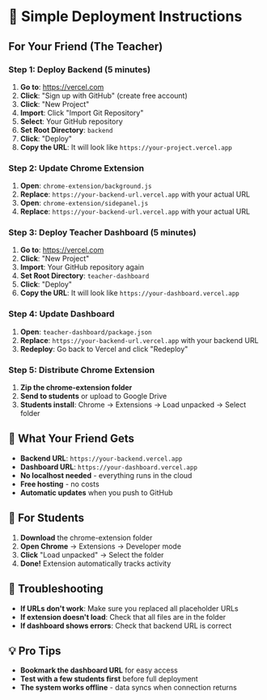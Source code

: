 # 🚀 Simple Deployment Instructions

## For Your Friend (The Teacher)

### Step 1: Deploy Backend (5 minutes)

1. **Go to**: https://vercel.com
2. **Click**: "Sign up with GitHub" (create free account)
3. **Click**: "New Project"
4. **Import**: Click "Import Git Repository"
5. **Select**: Your GitHub repository
6. **Set Root Directory**: `backend`
7. **Click**: "Deploy"
8. **Copy the URL**: It will look like `https://your-project.vercel.app`

### Step 2: Update Chrome Extension

1. **Open**: `chrome-extension/background.js`
2. **Replace**: `https://your-backend-url.vercel.app` with your actual URL
3. **Open**: `chrome-extension/sidepanel.js`
4. **Replace**: `https://your-backend-url.vercel.app` with your actual URL

### Step 3: Deploy Teacher Dashboard (5 minutes)

1. **Go to**: https://vercel.com
2. **Click**: "New Project"
3. **Import**: Your GitHub repository again
4. **Set Root Directory**: `teacher-dashboard`
5. **Click**: "Deploy"
6. **Copy the URL**: It will look like `https://your-dashboard.vercel.app`

### Step 4: Update Dashboard

1. **Open**: `teacher-dashboard/package.json`
2. **Replace**: `https://your-backend-url.vercel.app` with your backend URL
3. **Redeploy**: Go back to Vercel and click "Redeploy"

### Step 5: Distribute Chrome Extension

1. **Zip the chrome-extension folder**
2. **Send to students** or upload to Google Drive
3. **Students install**: Chrome → Extensions → Load unpacked → Select folder

## 🎯 What Your Friend Gets

- **Backend URL**: `https://your-backend.vercel.app`
- **Dashboard URL**: `https://your-dashboard.vercel.app`
- **No localhost needed** - everything runs in the cloud
- **Free hosting** - no costs
- **Automatic updates** when you push to GitHub

## 📱 For Students

1. **Download** the chrome-extension folder
2. **Open Chrome** → Extensions → Developer mode
3. **Click** "Load unpacked" → Select the folder
4. **Done!** Extension automatically tracks activity

## 🔧 Troubleshooting

- **If URLs don't work**: Make sure you replaced all placeholder URLs
- **If extension doesn't load**: Check that all files are in the folder
- **If dashboard shows errors**: Check that backend URL is correct

## 💡 Pro Tips

- **Bookmark the dashboard URL** for easy access
- **Test with a few students first** before full deployment
- **The system works offline** - data syncs when connection returns 